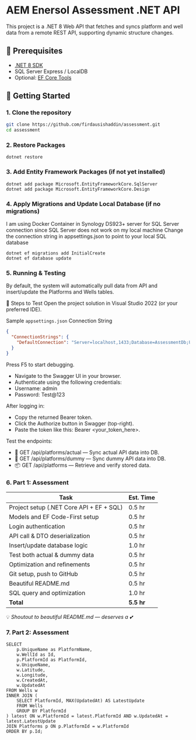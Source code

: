 ﻿# AEM Enersol Assessment .NET API

This project is a .NET 8 Web API that fetches and syncs platform and well data from a remote REST API, supporting dynamic structure changes.

## 🔧 Prerequisites

- [.NET 8 SDK](https://dotnet.microsoft.com/download)
- SQL Server Express / LocalDB
- Optional: [EF Core Tools](https://learn.microsoft.com/en-us/ef/core/cli/dotnet)

## 🚀 Getting Started

### 1. Clone the repository

```bash
git clone https://github.com/firdausishaddin/assessment.git
cd assessment
```

### 2. Restore Packages
```
dotnet restore
```

### 3. Add Entity Framework Packages (if not yet installed)
```
dotnet add package Microsoft.EntityFrameworkCore.SqlServer
dotnet add package Microsoft.EntityFrameworkCore.Design
```

### 4. Apply Migrations and Update Local Database (if no migrations)
I am using Docker Container in Synology DS923+ server for SQL Server connection since SQL Server does not work on my local machine
Change the connection string in appsettings.json to point to your local SQL database
```
dotnet ef migrations add InitialCreate
dotnet ef database update
```

### 5. Running & Testing
By default, the system will automatically pull data from API and insert/update the Platforms and Wells tables.

🧪 Steps to Test
Open the project solution in Visual Studio 2022 (or your preferred IDE).

Sample `appsettings.json` Connection String
```json
{
  "ConnectionStrings": {
    "DefaultConnection": "Server=localhost,1433;Database=AssessmentDb;User Id=sa;Password=yourStrong(!)Password;"
  }
}
```

Press F5 to start debugging.
- Navigate to the Swagger UI in your browser.
- Authenticate using the following credentials:
- Username: admin
- Password: Test@123

After logging in:
- Copy the returned Bearer token.
- Click the Authorize button in Swagger (top-right).
- Paste the token like this: Bearer <your_token_here>.

Test the endpoints:
- 🔄 GET /api/platforms/actual — Sync actual API data into DB.
- 🧪 GET /api/platforms/dummy — Sync dummy API data into DB.
- 📦 GET /api/platforms — Retrieve and verify stored data.

### 6. Part 1: Assessment
| Task                                      | Est. Time |
|-------------------------------------------|-----------|
| Project setup (.NET Core API + EF + SQL)  | 0.5 hr    |
| Models and EF Code-First setup            | 0.5 hr    |
| Login authentication                      | 0.5 hr    |
| API call & DTO deserialization            | 0.5 hr    |
| Insert/update database logic              | 1.0 hr    |
| Test both actual & dummy data             | 0.5 hr    |
| Optimization and refinements              | 0.5 hr    |
| Git setup, push to GitHub                 | 0.5 hr    |
| Beautiful README.md                       | 0.5 hr    |
| SQL query and optimization                | 1.0 hr    |
| **Total**                                 | **5.5 hr**|
💡 _Shoutout to beautiful README.md — deserves a 💕_

### 7. Part 2: Assessment
```
SELECT
	p.UniqueName as PlatformName,
	w.WellId as Id,
	p.PlatformId as PlatformId,   
    w.UniqueName,
    w.Latitude,
    w.Longitude,
    w.CreatedAt,
    w.UpdatedAt
FROM Wells w
INNER JOIN (
    SELECT PlatformId, MAX(UpdatedAt) AS LatestUpdate
    FROM Wells
    GROUP BY PlatformId
) latest ON w.PlatformId = latest.PlatformId AND w.UpdatedAt = latest.LatestUpdate
JOIN Platforms p ON p.PlatformId = w.PlatformId
ORDER BY p.Id;
```